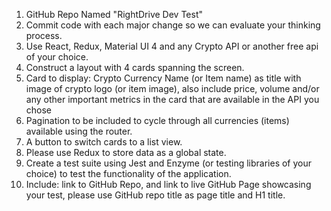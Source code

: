 1. GitHub Repo Named "RightDrive Dev Test"
2. Commit code with each major change so we can evaluate your thinking process.
3. Use React, Redux, Material UI 4 and any Crypto API or another free api of your choice.
4. Construct a layout with 4 cards spanning the screen.
5. Card to display: Crypto Currency Name (or Item name) as title with image of crypto logo (or item image), also include price, volume and/or any other important metrics in the card that are available in the API you chose
6. Pagination to be included to cycle through all currencies (items) available using the router.
7. A button to switch cards to a list view.
8. Please use Redux to store data as a global state.
9. Create a test suite using Jest and Enzyme (or testing libraries of your choice) to test the functionality of the application.
10. Include: link to GitHub Repo, and link to live GitHub Page showcasing your test, please use GitHub repo title as page title and H1 title.
